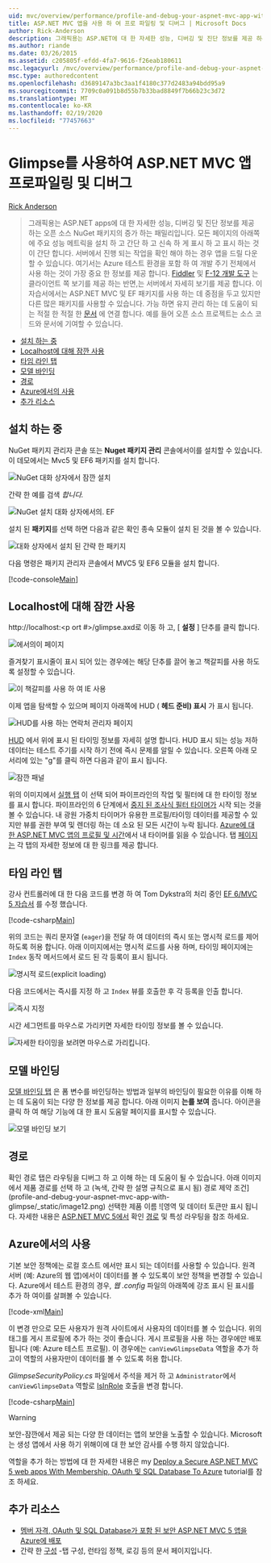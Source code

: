 ```yaml
---
uid: mvc/overview/performance/profile-and-debug-your-aspnet-mvc-app-with-glimpse
title: ASP.NET MVC 앱을 사용 하 여 프로 파일링 및 디버그 | Microsoft Docs
author: Rick-Anderson
description: 그래픽용는 ASP.NET에 대 한 자세한 성능, 디버깅 및 진단 정보를 제공 하는 오픈 소스 NuGet 패키지의 패밀리입니다.
ms.author: riande
ms.date: 03/26/2015
ms.assetid: c205805f-efdd-4fa7-9616-f26eab180611
msc.legacyurl: /mvc/overview/performance/profile-and-debug-your-aspnet-mvc-app-with-glimpse
msc.type: authoredcontent
ms.openlocfilehash: d3689147a3bc3aa1f4180c377d2483a94bdd95a9
ms.sourcegitcommit: 7709c0a091b8d55b7b33bad8849f7b66b23c3d72
ms.translationtype: MT
ms.contentlocale: ko-KR
ms.lasthandoff: 02/19/2020
ms.locfileid: "77457663"
---
```

# <a name="profile-and-debug-your-aspnet-mvc-app-with-glimpse"></a>Glimpse를 사용하여 ASP.NET MVC 앱 프로파일링 및 디버그

[Rick Anderson](https://twitter.com/RickAndMSFT)

> 그래픽용는 ASP.NET apps에 대 한 자세한 성능, 디버깅 및 진단 정보를 제공 하는 오픈 소스 NuGet 패키지의 증가 하는 패밀리입니다. 모든 페이지의 아래쪽에 주요 성능 메트릭을 설치 하 고 간단 하 고 신속 하 게 표시 하 고 표시 하는 것이 간단 합니다. 서버에서 진행 되는 작업을 확인 해야 하는 경우 앱을 드릴 다운할 수 있습니다. 여기서는 Azure 테스트 환경을 포함 하 여 개발 주기 전체에서 사용 하는 것이 가장 중요 한 정보를 제공 합니다. [Fiddler](http://www.telerik.com/fiddler) 및 [F-12 개발 도구](https://msdn.microsoft.com/library/ie/gg589512(v=vs.85).aspx) 는 클라이언트 쪽 보기를 제공 하는 반면,는 서버에서 자세히 보기를 제공 합니다. 이 자습서에서는 ASP.NET MVC 및 EF 패키지를 사용 하는 데 중점을 두고 있지만 다른 많은 패키지를 사용할 수 있습니다. 가능 하면 유지 관리 하는 데 도움이 되는 적절 한 적절 한 [문서](http://getglimpse.com/Docs/) 에 연결 합니다. 예를 들어 오픈 소스 프로젝트는 소스 코드와 문서에 기여할 수 있습니다.

- [설치 하는 중](#ig)
- [Localhost에 대해 잠깐 사용](#eg)
- [타임 라인 탭](#Time)
- [모델 바인딩](#mb)
- [경로](#route)
- [Azure에서의 사용](#da)
- [추가 리소스](#addRes)

<a id="ig"></a>
## <a name="installing-glimpse"></a>설치 하는 중

NuGet 패키지 관리자 콘솔 또는 **Nuget 패키지 관리** 콘솔에서이를 설치할 수 있습니다. 이 데모에서는 Mvc5 및 EF6 패키지를 설치 합니다.

![NuGet 대화 상자에서 잠깐 설치](profile-and-debug-your-aspnet-mvc-app-with-glimpse/_static/image1.png)

간략 한 예를 검색 *합니다.*

![NuGet 설치 대화 상자에서의. EF](profile-and-debug-your-aspnet-mvc-app-with-glimpse/_static/image2.png)

설치 된 **패키지**를 선택 하면 다음과 같은 확인 종속 모듈이 설치 된 것을 볼 수 있습니다.

![대화 상자에서 설치 된 간략 한 패키지](profile-and-debug-your-aspnet-mvc-app-with-glimpse/_static/image3.png)

다음 명령은 패키지 관리자 콘솔에서 MVC5 및 EF6 모듈을 설치 합니다.

[!code-console[Main](profile-and-debug-your-aspnet-mvc-app-with-glimpse/samples/sample1.cmd)]

<a id="eg"></a>
## <a name="enable-glimpse-for-localhost"></a>Localhost에 대해 잠깐 사용

http://localhost:&lt;p ort #&gt;/glimpse.axd로 이동 하 고, [ <strong>설정</strong> ] 단추를 클릭 합니다.

![에서의이 페이지](profile-and-debug-your-aspnet-mvc-app-with-glimpse/_static/image4.png)

즐겨찾기 표시줄이 표시 되어 있는 경우에는 해당 단추를 끌어 놓고 책갈피를 사용 하도록 설정할 수 있습니다.

![이 책갈피를 사용 하 여 IE 사용](profile-and-debug-your-aspnet-mvc-app-with-glimpse/_static/image5.png)

이제 앱을 탐색할 수 있으며 페이지 아래쪽에 HUD ( **헤드 준비) 표시** 가 표시 됩니다.

![HUD를 사용 하는 연락처 관리자 페이지](profile-and-debug-your-aspnet-mvc-app-with-glimpse/_static/image6.png)

[HUD](http://getglimpse.com/Docs/Heads-up-Display) 에서 위에 표시 된 타이밍 정보를 자세히 설명 합니다. HUD 표시 되는 성능 저하 데이터는 테스트 주기를 시작 하기 전에 즉시 문제를 알릴 수 있습니다. 오른쪽 아래 모서리에 있는 &quot;g&quot;를 클릭 하면 다음과 같이 표시 됩니다.

![잠깐 패널](profile-and-debug-your-aspnet-mvc-app-with-glimpse/_static/image7.png)

위의 이미지에서 [실행 탭](http://getglimpse.com/Docs/Execution-Tab) 이 선택 되어 파이프라인의 작업 및 필터에 대 한 타이밍 정보를 표시 합니다. 파이프라인의 6 단계에서 [중지 된 조사식 필터 타이머가](http://www.nuget.org/packages/StopWatch/) 시작 되는 것을 볼 수 있습니다. 내 광원 가중치 타이머가 유용한 프로필/타이밍 데이터를 제공할 수 있지만 뷰를 권한 부여 및 렌더링 하는 데 소요 된 모든 시간이 누락 됩니다. [Azure에 대 한 ASP.NET MVC 앱의 프로필 및 시간](https://blogs.msdn.com/b/webdev/archive/2014/07/29/profile-and-time-your-asp-net-mvc-app-all-the-way-to-azure.aspx)에서 내 타이머를 읽을 수 있습니다. 탭 [페이지는](http://getglimpse.com/Docs/Tabs) 각 탭의 자세한 정보에 대 한 링크를 제공 합니다.

<a id="Time"></a>
## <a name="the-timeline-tab"></a>타임 라인 탭

강사 컨트롤러에 대 한 다음 코드를 변경 하 여 Tom Dykstra의 처리 중인 [EF 6/MVC 5 자습서](../getting-started/getting-started-with-ef-using-mvc/creating-an-entity-framework-data-model-for-an-asp-net-mvc-application.md) 를 수정 했습니다.

[!code-csharp[Main](profile-and-debug-your-aspnet-mvc-app-with-glimpse/samples/sample2.cs?highlight=1,20-31)]

위의 코드는 쿼리 문자열 (`eager`)을 전달 하 여 데이터의 즉시 또는 명시적 로드를 제어 하도록 허용 합니다. 아래 이미지에서는 명시적 로드를 사용 하며, 타이밍 페이지에는 `Index` 동작 메서드에서 로드 된 각 등록이 표시 됩니다.

![명시적 로드(explicit loading)](profile-and-debug-your-aspnet-mvc-app-with-glimpse/_static/image8.png)

다음 코드에서는 즉시를 지정 하 고 `Index` 뷰를 호출한 후 각 등록을 인출 합니다.

![즉시 지정](profile-and-debug-your-aspnet-mvc-app-with-glimpse/_static/image9.png)

시간 세그먼트를 마우스로 가리키면 자세한 타이밍 정보를 볼 수 있습니다.

![자세한 타이밍을 보려면 마우스로 가리킵니다.](profile-and-debug-your-aspnet-mvc-app-with-glimpse/_static/image10.png)

<a id="mb"></a>
## <a name="model-binding"></a>모델 바인딩

[모델 바인딩 탭](http://getglimpse.com/Docs/Model-Binding-Tab) 은 폼 변수를 바인딩하는 방법과 일부의 바인딩이 필요한 이유를 이해 하는 데 도움이 되는 다양 한 정보를 제공 합니다. 아래 이미지 **는를 보여** 줍니다. 아이콘을 클릭 하 여 해당 기능에 대 한 표시 도움말 페이지를 표시할 수 있습니다.

![모델 바인딩 보기](profile-and-debug-your-aspnet-mvc-app-with-glimpse/_static/image11.png)

<a id="route"></a>
## <a name="routes"></a>경로

 확인 경로 탭은 라우팅을 디버그 하 고 이해 하는 데 도움이 될 수 있습니다. 아래 이미지에서 제품 경로를 선택 하 고 (녹색, 간략 한 설명 규칙으로 표시 됨) 경로 제약 조건](profile-and-debug-your-aspnet-mvc-app-with-glimpse/_static/image12.png) 선택한 제품 이름 ![영역 및 데이터 토큰만 표시 됩니다. 자세한 내용은 [ASP.NET MVC 5에서](https://blogs.msdn.com/b/webdev/archive/2013/10/17/attribute-routing-in-asp-net-mvc-5.aspx) 확인 [경로](http://getglimpse.com/Docs/Routes-Tab) 및 특성 라우팅을 참조 하세요. 

<a id="da"></a>
## <a name="using-glimpse-on-azure"></a>Azure에서의 사용

기본 보안 정책에는 로컬 호스트 에서만 표시 되는 데이터를 사용할 수 있습니다. 원격 서버 (예: Azure의 웹 앱)에서이 데이터를 볼 수 있도록이 보안 정책을 변경할 수 있습니다. Azure에서 테스트 환경의 경우, *웹 .config* 파일의 아래쪽에 강조 표시 된 표시를 추가 하 여이를 살펴볼 수 있습니다.

[!code-xml[Main](profile-and-debug-your-aspnet-mvc-app-with-glimpse/samples/sample3.xml?highlight=2-6)]

이 변경 만으로 모든 사용자가 원격 사이트에서 사용자의 데이터를 볼 수 있습니다. 위의 태그를 게시 프로필에 추가 하는 것이 좋습니다. 게시 프로필을 사용 하는 경우에만 배포 됩니다 (예: Azure 테스트 프로필). 이 경우에는 `canViewGlimpseData` 역할을 추가 하 고이 역할의 사용자만이 데이터를 볼 수 있도록 허용 합니다.

*GlimpseSecurityPolicy.cs* 파일에서 주석을 제거 하 고 `Administrator`에서 `canViewGlimpseData` 역할로 [IsInRole](https://msdn.microsoft.com/library/system.security.principal.iprincipal.isinrole(v=vs.110).aspx) 호출을 변경 합니다.

[!code-csharp[Main](profile-and-debug-your-aspnet-mvc-app-with-glimpse/samples/sample4.cs?highlight=6)]

> [!WARNING]
> 보안-잠깐에서 제공 되는 다양 한 데이터는 앱의 보안을 노출할 수 있습니다. Microsoft는 생성 앱에서 사용 하기 위해이에 대 한 보안 감사를 수행 하지 않았습니다.

역할을 추가 하는 방법에 대 한 자세한 내용은 my [Deploy a Secure ASP.NET MVC 5 web apps With Membership, OAuth 및 SQL Database To Azure](https://azure.microsoft.com/documentation/articles/web-sites-dotnet-deploy-aspnet-mvc-app-membership-oauth-sql-database/) tutorial를 참조 하세요.

<a id="addRes"></a>
## <a name="additional-resources"></a>추가 리소스

- [멤버 자격, OAuth 및 SQL Database가 포함 된 보안 ASP.NET MVC 5 앱을 Azure에 배포](https://azure.microsoft.com/documentation/articles/web-sites-dotnet-deploy-aspnet-mvc-app-membership-oauth-sql-database/)
- 간략 한 [구성](http://getglimpse.com/Docs/Configuration) -탭 구성, 런타임 정책, 로깅 등의 문서 페이지입니다.
